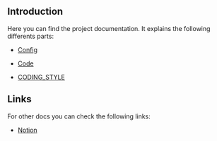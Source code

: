 ## Introduction

Here you can find the project documentation. It explains the following differents parts:

- [Config](CONFIG.md)

- [Code](CODE.md)

- [CODING_STYLE](coding_style/CODING_STYLE.md)

## Links

For other docs you can check the following links:
- [Notion](https://puzzled-windshield-79c.notion.site/TacOS-Documentation-bb1b3698e706489998dd7b3c78c616af)